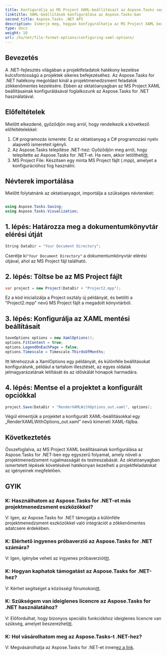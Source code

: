 ```yaml
---
title: Konfigurálja az MS Project XAML-beállításait az Aspose.Tasks segítségével .NET-hez
linktitle: XAML-beállítások konfigurálása az Aspose.Tasks-ban
second_title: Aspose.Tasks .NET API
description: Ismerje meg, hogyan konfigurálhatja az MS Project XAML beállításait az Aspose.Tasks for .NET-ben. Növelje a projektmenedzsment rugalmasságát és testreszabását lépésenkénti útmutatásokkal.
type: docs
weight: 10
url: /hu/net/file-format-options/configuring-xaml-options/
---
```

## Bevezetés
A .NET-fejlesztés világában a projektfeladatok hatékony kezelése kulcsfontosságú a projektek sikeres befejezéséhez. Az Aspose.Tasks for .NET hatékony megoldást kínál a projektmenedzsment feladatok zökkenőmentes kezelésére. Ebben az oktatóanyagban az MS Project XAML beállításainak konfigurálásával foglalkozunk az Aspose.Tasks for .NET használatával. 
## Előfeltételek
Mielőtt elkezdené, győződjön meg arról, hogy rendelkezik a következő előfeltételekkel:
1. C# programozás ismerete: Ez az oktatóanyag a C# programozási nyelv alapvető ismereteit igényli.
2.  Az Aspose.Tasks telepítése .NET-hez: Győződjön meg arról, hogy telepítette az Aspose.Tasks for .NET-et. Ha nem, akkor letöltheti[itt](https://releases.aspose.com/tasks/net/).
3. MS Project File: Készítsen egy minta MS Project fájlt (.mpp), amelyet a konfigurációhoz fog használni.
## Névterek importálása
Mielőtt folytatnánk az oktatóanyagot, importálja a szükséges névtereket:
```csharp

using Aspose.Tasks.Saving;
using Aspose.Tasks.Visualization;
```
## 1. lépés: Határozza meg a dokumentumkönyvtár elérési útját
```csharp
String DataDir = "Your Document Directory";
```
 Cserélje ki`"Your Document Directory"` a dokumentumkönyvtár elérési útjával, ahol az MS Project fájl található.
## 2. lépés: Töltse be az MS Project fájlt
```csharp
var project = new Project(DataDir + "Project2.mpp");
```
Ez a kód inicializálja a Project osztály új példányát, és betölti a "Project2.mpp" nevű MS Project fájlt a megadott könyvtárból.
## 3. lépés: Konfigurálja az XAML mentési beállításait
```csharp
SaveOptions options = new XamlOptions();
options.FitContent = true;
options.LegendOnEachPage = false;
options.Timescale = Timescale.ThirdsOfMonths;
```
Itt létrehozzuk a XamlOptions egy példányát, és különféle beállításokat konfigurálunk, például a tartalom illesztését, az egyes oldalak jelmagyarázatának letiltását és az időskálát hónapok harmadára.
## 4. lépés: Mentse el a projektet a konfigurált opciókkal
```csharp
project.Save(DataDir + "RenderXAMLWithOptions_out.xaml", options);
```
Végül elmentjük a projektet a konfigurált XAML-beállításokkal egy „RenderXAMLWithOptions_out.xaml” nevű kimeneti XAML-fájlba.
## Következtetés
Összefoglalva, az MS Project XAML beállításainak konfigurálása az Aspose.Tasks for .NET-ben egy egyszerű folyamat, amely növeli a projektmenedzsment rugalmasságát és testreszabását. Az oktatóanyagban ismertetett lépések követésével hatékonyan kezelheti a projektfeladatokat az igényeinek megfelelően.

## GYIK

### K: Használhatom az Aspose.Tasks for .NET-et más projektmenedzsment eszközökkel?

V: Igen, az Aspose.Tasks for .NET támogatja a különféle projektmenedzsment eszközökkel való integrációt a zökkenőmentes adatcsere érdekében.

### K: Elérhető ingyenes próbaverzió az Aspose.Tasks for .NET számára?

 V: Igen, igénybe veheti az ingyenes próbaverziót[itt](https://releases.aspose.com/).

### K: Hogyan kaphatok támogatást az Aspose.Tasks for .NET-hez?

 V: Kérhet segítséget a közösségi fórumokon[itt](https://forum.aspose.com/c/tasks/15).

### K: Szükségem van ideiglenes licencre az Aspose.Tasks for .NET használatához?

 V: Előfordulhat, hogy bizonyos speciális funkciókhoz ideiglenes licencre van szükség, amelyet beszerezhet[itt](https://purchase.aspose.com/temporary-license/).

### K: Hol vásárolhatom meg az Aspose.Tasks-t .NET-hez?

 V: Megvásárolhatja az Aspose.Tasks for .NET-et innen[ez a link](https://purchase.aspose.com/buy).
